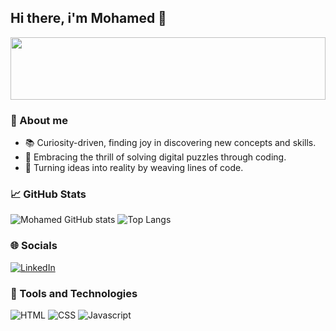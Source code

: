 ## Hi there, i'm Mohamed 👋
<img width="100%" height="100px" src="https://media.giphy.com/media/smzfl3E7a4iHK/giphy.gif">

<h3>&#x1F4C4; About me</h3>

 - &#x1F4DA; Curiosity-driven, finding joy in discovering new concepts and skills.
 - &#x1F31F; Embracing the thrill of solving digital puzzles through coding.
 - &#x1F680; Turning ideas into reality by weaving lines of code.

<h3>&#x1F4C8; GitHub Stats</h3>

![Mohamed GitHub stats](https://github-readme-stats.vercel.app/api?username=MAsecurity&show_icons=true&theme=radical)
![Top Langs](https://github-readme-stats.vercel.app/api/top-langs/?username=MAsecurity&layout=compact)

<h3>
 &#x1F310; Socials
</h3>

<a href="https://www.linkedin.com/in/mohamed-haji-mohamed-533590275/"><img src="https://img.shields.io/badge/LinkedIn-0077B5?style=for-the-badge&logo=linkedin&logoColor=white" alt="LinkedIn" /></a>

<h3>
  &#x1F527; Tools and Technologies
</h3>

![HTML](https://img.shields.io/badge/HTML5-E34F26?style=for-the-badge&logo=html5&logoColor=white)
![CSS](https://img.shields.io/badge/CSS3-1572B6?style=for-the-badge&logo=css3&logoColor=white)
![Javascript](https://img.shields.io/badge/JavaScript-323330?style=for-the-badge&logo=javascript&logoColor=F7DF1E)



